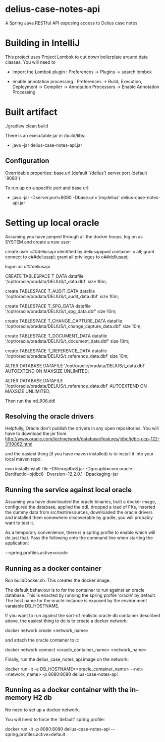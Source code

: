 # delius-case-notes-api
A Spring Java RESTful API exposing access to Delius case notes

# Building in IntelliJ
This project uses Project Lombok to cut down boilerplate around data classes.
You will need to 
- import the Lombok plugin : Preferences -> Plugins -> search lombok

- enable annotation processing : Preferences -> Build, Execution, Deployment -> Compiler -> Annotation Processors -> Enable Annotation Processing

# Built artifact
./gradlew clean build


There is an executable jar in /build/libs:
- java -jar delius-case-notes-api.jar

## Configuration
Overridable properties:
base.url (default '/delius')
server.port (default '8080')

To run up on a specific port and base url:
- java -jar -Dserver.port=8090 -Dbase.url='/mydelius' delius-case-notes-api.jar
 
# Setting up local oracle
Assuming you have jumped through all the docker hoops, log on as SYSTEM and create a new user:

create user c##deliusapi identified by deliusapipwd container = all;
grant connect to c##deliusapi;
grant all privileges to c##deliusapi;

logon as c##deliusapi

CREATE TABLESPACE T_DATA datafile '/opt/oracle/oradata/DELIUS/t_data.dbf' size 10m;

create TABLESPACE T_AUDIT_DATA datafile '/opt/oracle/oradata/DELIUS/t_audit_data.dbf' size 10m;

create TABLESPACE T_SPG_DATA datafile '/opt/oracle/oradata/DELIUS/t_spg_data.dbf' size 10m;

create TABLESPACE T_CHANGE_CAPTURE_DATA datafile '/opt/oracle/oradata/DELIUS/t_change_capture_data.dbf' size 10m;

create TABLESPACE T_DOCUMENT_DATA datafile '/opt/oracle/oradata/DELIUS/t_document_data.dbf' size 10m;

create TABLESPACE T_REFERENCE_DATA datafile '/opt/oracle/oradata/DELIUS/t_reference_data.dbf' size 10m;

ALTER DATABASE DATAFILE '/opt/oracle/oradata/DELIUS/t_data.dbf' AUTOEXTEND ON MAXSIZE UNLIMITED;

ALTER DATABASE DATAFILE '/opt/oracle/oradata/DELIUS/t_reference_data.dbf' AUTOEXTEND ON MAXSIZE UNLIMITED;

Then run the nd_906.ddl

## Resolving the oracle drivers
Helpfully, Oracle don't publish the drivers in any open repositories.
You will have to download the jar from 
http://www.oracle.com/technetwork/database/features/jdbc/jdbc-ucp-122-3110062.html

and the easiest thing (if you have maven installed) is to install it into your local maven repo:

mvn install:install-file -Dfile=ojdbc8.jar -DgroupId=com.oracle -DartifactId=ojdbc8 -Dversion=12.2.0.1 -Dpackaging=jar

## Running the service against local oracle
Assuming you have downloaded the oracle binaries, built a docker image, configured the database, applied the ddl, 
dropped a load of FKs, inserted the dummy data from src/test/resources, downloaded the oracle drivers and installed 
them somewhere discoverable by gradle, you will probably want to test it.

As a temporary convenience, there is a spring profile to enable which will do just that. Pass the 
following onto the command line when starting the application:

--spring.profiles.active=oracle

## Running as a docker container
Run buildDocker.sh. This creates the docker image.

The default behaviour is to for the container to run against an oracle database.
This is enacted by running the spring profile 'oracle' by default.
The host name for the oracle instance is exposed by the environment varaiable DB_HOSTNAME.

If you want to run against the sort-of realistic oracle db container described above, the easiest
thing to do is to create a docker network:

docker network create <network_name>

and attach the oracle container to it:

docker network connect <oracle_container_name> <network_name>

Finally, run the delius_case_notes_api image on the network:

docker run -it -e DB_HOSTNAME=<oracle_container_name> --net=<network_name> -p 8080:8080 delius-case-notes-api


## Running as a docker container with the in-memory H2 db
No need to set up a docker network.

You will need to force the 'default' spring profile:

docker run -it -p 8080:8080 delius-case-notes-api --spring.profiles.active=default
